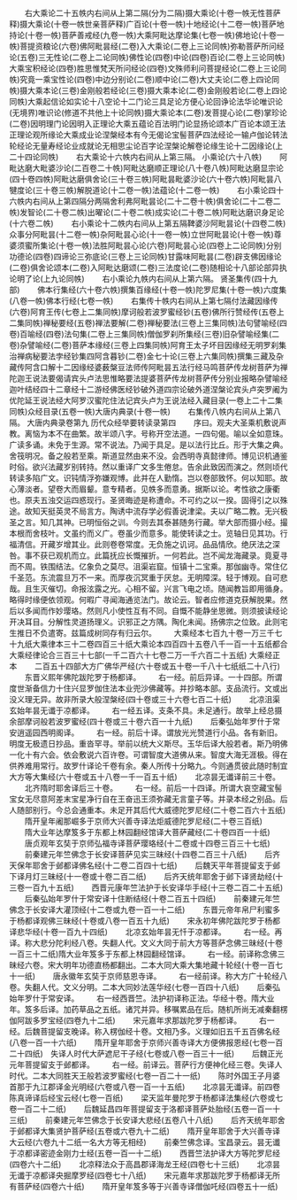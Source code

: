 <!-- { "loadSidebar": true } -->
　　右大乘论二十五帙内右间从上第二隔(分为二隔)摄大乘论(十卷一帙无性菩萨释)摄大乘论(十卷一帙世亲菩萨释)广百论(十卷一帙)十地经论(十二卷一帙)菩萨地持论(十卷一帙)菩萨善戒经(九卷一帙)大乘阿毗达摩论集(七卷一帙)佛地论(十卷一帙)菩提资粮论(六卷)佛阿毗昙经(二卷)入大乘论(二卷上三论同帙)弥勒菩萨所问经论(五卷)三无性论(二卷上二论同帙)佛性论(四卷)中论(四卷)百论(二卷上三论同帙)大乘宝积经论(四卷)胜思惟梵天所问经论(四卷)文殊师利问菩提经论(二卷上三论同帙)究竟一乘宝性论(四卷)中边分别论(二卷)顺中论(二卷)大丈夫论(二卷上四论同帙)摄大乘本论(三卷)金刚般若经论(三卷)摄大乘本论(二卷)金刚般若论(二卷上四论同帙)大乘起信论如实论十八空论十二门论三具足论方便心论回诤论法华论唯识论(无境界)唯识论(修道不共他上十论同帙)摄大乘论本(二卷)发菩提心论(二卷)掌珍论(二卷)因明理门论因明入正理论大乘五蕴论百法明门论显扬论颂本广百论本颂王法正理论观所缘论大乘成业论涅槃经本有今无偈论宝髻菩萨四法经论一输卢伽论转法轮经论无量寿经论业成就论无相思尘论百字论涅槃论解卷论缘生论十二因缘论(上二十四论同帙)
　　右大乘论十六帙内右间从上第三隔。
小乘论(六十八帙)
　　阿毗达磨大毗婆沙论(二百卷二十帙)阿毗达磨顺正理论(八十卷八帙)阿毗达磨显宗论(四十卷四帙)阿毗达磨俱舍论(三十卷三帙)阿毗昙毗婆沙论(六十卷六帙)阿毗昙八犍度论(三十卷三帙)解脱道论(十二卷一帙)法蕴论(十二卷一帙)
　　右小乘论四十六帙内右间从上第四隔分两隔舍利弗阿毗昙论(二十二卷十帙)俱舍论(二十二卷二帙)发智论(二十卷二帙)出曜论(二十卷二帙)成实论(二十卷二帙)阿毗达磨识身足论(十六卷二帙)
　　右小乘论十二帙内右间从上第五隔鞞婆沙阿毗昙论(十四卷二帙)众事分阿毗昙(十二卷一帙)杂阿毗昙心论(十一卷一帙)立世阿毗昙论(十卷一帙)尊婆须蜜所集论(十卷一帙)法胜阿毗昙心论(六卷)阿毗昙心论(四卷上二论同帙)分别功德论(四卷)四谛论三弥底论(三卷上三论同帙)甘露味阿毗昙(二卷)辟支佛因缘论(二卷)俱舍论颂本(二卷)入阿毗达磨颂(二卷)三法度论(二卷)随相论十八部论部异执论明了论(上九论同帙)
　　右小乘论九帙内右间从上第六隔。
贤圣集传(四十九部)
　　佛本行集经(六十卷六帙)撰集百缘经(十卷一帙)陀罗尼集(十卷一帙)六度集(八卷一帙)佛本行经(七卷一帙)
　　右集传十帙内右间从上第七隔付法藏因缘传(六卷)阿育王传(七卷上二集同帙)摩诃般若波罗蜜经钞(五卷)佛所行赞经传(五卷上二集同帙)禅秘要经(五卷)禅法要解(二卷)禅秘要法(三卷上三集同帙)法句譬喻经(四卷)百喻经(四卷)法句集(二卷上三集同帙)僧伽罗刹所集经(三卷)旧杂譬喻经集(二卷)杂譬喻经(二卷)菩萨本缘经(三卷上四集同帙)阿育王太子坏目因缘经无明罗刹集治禅病秘要法孛经钞集四阿含暮钞(二卷)金七十论(三卷上六集同帙)撰集三藏及杂藏传阿含口解十二因缘经婆薮槃豆法师传阿毗昙五法行经马鸣菩萨传龙树菩萨为禅陀迦王说法要偈请宾头卢法思惟略要法提婆菩萨传龙树菩萨传分别业报略杂譬喻经迦叶结经四十二章经十二游经佛医经钞破外道四宗论破外道涅槃论宾头卢突罗阇为优陀延王说法经大阿罗汉蜜陀住法记宾头卢为王说法经入藏目录(一卷上二十二集同帙)众经目录(五卷一帙)大唐内典录(十卷一帙)
　　右集传八帙内右间从上第八隔。
大唐内典录卷第九
历代众经举要转读录第四
　　序曰。观夫大圣乘机敷说声教。离恼为本不在曲繁。故半颂八字。号称开空法道。一四句偈。喻以全如意珠。广读多诵。未免于生源。常不说法。乃闻于具足。是以法行比丘。形于大集之典。舍筏明况。备之般若至乘。斯道显然由来不没。会西明寺真懿律师。博见识机通鉴时俗。欲兴法藏岁别转持。然以重译广文多生倦怠。告余此致因而演之。然则顷代转读多陷广文。识钝情浮弥嫌观博。此并在人勤惰。岂以卷部致怀。何以知耶。故心薄淡者。望卷大而眉颦。意专精者。见帙多而意勇。据斯以论。考性欲之康衢也。原夫五浊交运四惑现行。圣贤晦迹是称遭命。不可约之以一揆。固得引之以殊途。故知天挺英灵不局言方。陶诱中流存学必假善说津梁。夫以广略二教。无兴极圣之言。知几其神。已明恒俗之训。今则去其泰甚随务行藏。举大部而摄小经。撮本根而舍枝叶。文虽约而义广。卷虽少而意多。能使转读之士。览轴日见其功。行福清信。开藏岁增其业。此则卷卷常度。无负施之讥诃。品品情欣。绝厌法之深咎。事不获已观机而立。此篇抚应长慨摧折。一何若此。岂不闻龙海藏录。竟夏寻而不周。铁围结法。亿象负之莫尽。沮渠岩窟。恒镇十二宝乘。那伽幽寺。常住亿千圣范。东流震旦万不一来。而厚夜沉冥重于厌怠。无明障深。轻于博观。自可悲哉。且生灭催切。命报泫露之光。心相不留。兴言飞电之顷。随闻教旨即用循身。略得时缘便依领观。何暇广寻闻海通览法门。故论云。智者应修道克获解脱果。然后以多闻而作妙璎珞。然则凡小使性互有不同。自慨不能静坐思微。则须披读经论开决耳目。分解性灵道扬理义。识邪正之方隅。陶化未闻。扬佛宗之位致。此则宅生推日不负遣寄。兹篇成树同存有归云尔。
　　大乘经本七百九十卷一万三千七十九纸大乘律本三十二卷四百三十纸大乘论本四百四十五卷八千一百一十五纸都合大乘经律论合三百三十七部(一千二百六十七卷二万一千六百二十五纸)
大乘经正本
　　二百五十四部大方广佛华严经(六十卷或五十卷一千八十七纸纸二十八行)
　　东晋义熙年佛陀跋陀罗于杨都译。
　　右一经。前后异译。一十四部。所谓度世渐备信力十住兴显罗伽住法本业兜沙佛藏等。并抄略本部。支品流行。文或出没义理无异。故非所录大般涅槃经(四十卷或三十六卷七百二十纸)
　　北凉沮渠玄始年昙无谶于凉都译。
　　右一经五译。支条不具。未足通行。故举上经总摄余部摩诃般若波罗蜜经(四十卷或三十卷六百一十九纸)
　　后秦弘始年罗什于常安逍遥园西明阁译。
　　右一经。前后十译。谓放光光赞道行小品。各有新旧。明度无极遗日抄品。重沓罕寻。举前以统大义斯尽。玉华后译大般若者。斯乃明佛一化十有六会。依会敷说六百许卷。可谓智度大道佛从来。智度大海无涯极。得在供养难用常行。故罗什译论千卷有余。秦人所传十分略九。今则通贯彼此随时制宜大方等大集经(六十卷或五十八卷一千一百五十纸)
　　北凉昙无谶译前三十卷。
　　北齐隋时耶舍译后三十卷。
　　右一经。前后一十四译。所谓大哀空藏宝髻宝女无尽意阿差末宝星净行自在王奋迅王须弥藏无言童子等。并录本经之别品。后人随部别行。今总会通重本。未足开其后代大威德陀罗尼经(二十卷二百六十五纸)
　　隋开皇年阇那崛多于京师大兴善寺译法炬威德陀罗尼经(二十卷三百纸)
　　隋大业年达摩笈多于东都上林园翻经馆译大菩萨藏经(二十卷四百一十纸)
　　唐贞观年玄奘于京师弘福寺译菩萨璎珞经(十二卷或十四卷三百三十七纸)
　　前秦建元年竺佛念于长安译菩萨见实三昧经(十四卷二百三十八纸)
　　后齐天保年耶舍于邺都译佛名经(十二卷二百四十七纸)
　　后魏天平年菩提留支于邺下译月灯三昧经(十一卷或十卷二百二纸)
　　后齐天统年耶舍于邺下译贤劫经(十三卷一百九十五纸)
　　西晋元康年竺法护于长安译华手经(十三卷二百二十五纸)
　　后秦弘始年罗什于常安译十住断结经(十卷二百五十四纸)
　　前秦建元年竺佛念于长安译大灌顶经(十二卷或九卷一百一十二纸)
　　东晋元帝年帛尸利蜜多于杨都译观佛三昧经(十卷或八卷一百五十九纸)
　　宋永初年佛陀跋陀罗于杨都译悲华经(十卷一百九十四纸)
　　北凉玄始年昙无忏于凉都译。
　　右一经。再译。称大悲分陀利经八卷。失翻人代。文义大同于前大方等菩萨念佛三昧经(十卷一百三十二纸)隋大业年笈多于东都上林园翻经馆译。
　　右一经。前译称念佛三昧经六卷。宋大明年功德直杨都翻出。二本大同大乘大集地藏十轮经(十卷一百七十一纸)
　　唐永徽年玄奘于京师慈恩寺译。
　　右一经前译。称大方广十轮经八卷。失翻人代。文义分明。二本大同妙法莲华经(七卷一百四十八纸)
　　后秦弘始年罗什于常安译。
　　右一经西晋竺。法护初译称正法。华经十卷。隋大业年。笈多后译。加药草品之五纸。诸咒并异。移嘱累品在后。随机所尚无减秦翻楞伽阿跋多罗宝经(四卷九十二纸)
　　宋元嘉年求那跋陀罗于杨都译。
　　右一经。后魏菩提留支晚译。称入楞伽经十卷。文相乃多。义理如旧五千五百佛名经(八卷一百一十六纸)
　　隋开皇年耶舍于京师兴善寺译大方便佛报恩经(七卷一百二十四纸)　失译人时代大萨遮尼干子经(七卷或八卷一百三十一纸)
　　后魏正光元年菩提留支于邺都译。
　　右一经。前译云。菩萨行方便神化经三卷。失译人时代。二本大同胜天王般若波罗蜜经(七卷一百二十一纸)
　　陈时外国王子月婆首那于九江郡译金光明经(六卷或八卷一百一十五纸)
　　北凉昙无谶译。前四卷陈真谛译后经宝云经(七卷一百纸)
　　梁天监年曼陀罗于杨都译法集经(六卷或七卷一百二十二纸)
　　后魏延昌四年菩提留支于洛都译菩萨处胎经(五卷一百一十三纸)
　　前秦建元年竺佛念于长安译大悲经(五卷八十八纸)
　　后齐天统年耶舍于邺都译大集贤护菩萨经(五卷或六卷九十二纸)
　　隋开皇年耶舍于大兴善寺译大云经(六卷九十二纸一名大方等无相经)
　　前秦竺佛念译。宝昌录云。昙无谶于凉都译密迹金刚力士经(五卷一百一十二纸)
　　西晋竺法护译大方等陀罗尼经(四卷六十二纸)
　　北凉释法众于高昌郡译海龙王经(四卷七十三纸)
　　北凉昙无谶于凉都译央掘摩罗经(四卷七十八纸)
　　宋元嘉年求那跋陀罗于杨都译无所有菩萨经(四卷六十纸)
　　隋开皇年笈多等于兴善寺译僧伽吒经(四卷五十一纸)

